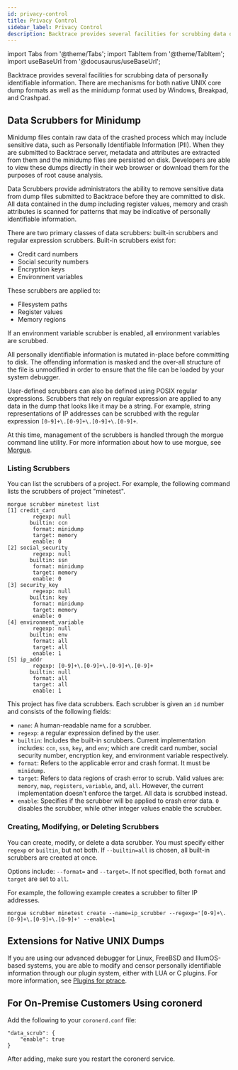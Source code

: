 ```yaml
---
id: privacy-control
title: Privacy Control
sidebar_label: Privacy Control
description: Backtrace provides several facilities for scrubbing data of personal information.
---
```


import Tabs from '@theme/Tabs';
import TabItem from '@theme/TabItem';
import useBaseUrl from '@docusaurus/useBaseUrl';

Backtrace provides several facilities for scrubbing data of personally identifiable information. There are mechanisms for both native UNIX core dump formats as well as the minidump format used by Windows, Breakpad, and Crashpad.

## Data Scrubbers for Minidump

Minidump files contain raw data of the crashed process which may include sensitive data, such as Personally Identifiable Information (PII). When they are submitted to Backtrace server, metadata and attributes are extracted from them and the minidump files are persisted on disk. Developers are able to view these dumps directly in their web browser or download them for the purposes of root cause analysis.

Data Scrubbers provide administrators the ability to remove sensitive data from dump files submitted to Backtrace before they are committed to disk. All data contained in the dump including register values, memory and crash attributes is scanned for patterns that may be indicative of personally identifiable information.

There are two primary classes of data scrubbers: built-in scrubbers and regular expression scrubbers. Built-in scrubbers exist for:

- Credit card numbers
- Social security numbers
- Encryption keys
- Environment variables

These scrubbers are applied to:

- Filesystem paths
- Register values
- Memory regions

If an environment variable scrubber is enabled, all environment variables are scrubbed.

All personally identifiable information is mutated in-place before committing to disk. The offending information is masked and the over-all structure of the file is unmodified in order to ensure that the file can be loaded by your system debugger.

User-defined scrubbers can also be defined using POSIX regular expressions. Scrubbers that rely on regular expression are applied to any data in the dump that looks like it may be a string. For example, string representations of IP addresses can be scrubbed with the regular expression `[0-9]+\.[0-9]+\.[0-9]+\.[0-9]+`.

At this time, management of the scrubbers is handled through the morgue command line utility. For more information about how to use morgue, see [Morgue](/error-reporting/advanced/morgue/).

### Listing Scrubbers

You can list the scrubbers of a project. For example, the following command lists the scrubbers of project "minetest".

```
morgue scrubber minetest list
[1] credit_card
        regexp: null
       builtin: ccn
        format: minidump
        target: memory
        enable: 0
[2] social_security
        regexp: null
       builtin: ssn
        format: minidump
        target: memory
        enable: 0
[3] security_key
        regexp: null
       builtin: key
        format: minidump
        target: memory
        enable: 0
[4] environment_variable
        regexp: null
       builtin: env
        format: all
        target: all
        enable: 1
[5] ip_addr
        regexp: [0-9]+\.[0-9]+\.[0-9]+\.[0-9]+
       builtin: null
        format: all
        target: all
        enable: 1
```

This project has five data scrubbers. Each scrubber is given an `id` number and consists of the following fields:

- `name`: A human-readable name for a scrubber.
- `regexp`: a regular expression defined by the user.
- `builtin`: Includes the built-in scrubbers. Current implementation includes: `ccn`, `ssn`, `key`, and `env`; which are credit card number, social security number, encryption key, and environment variable respectively.
- `format`: Refers to the applicable error and crash format. It must be `minidump`.
- `target`: Refers to data regions of crash error to scrub. Valid values are: `memory`, `map`, `registers`, `variable`, and, `all`. However, the current implementation doesn't enforce the target. All data is scrubbed instead.
- `enable`: Specifies if the scrubber will be applied to crash error data. `0` disables the scrubber, while other integer values enable the scrubber.

### Creating, Modifying, or Deleting Scrubbers

You can create, modify, or delete a data scrubber. You must specify either `regexp` or `builtin`, but not both. If `--builtin=all` is chosen, all built-in scrubbers are created at once.

Options include: `--format=` and `--target=`. If not specified, both `format` and `target` are set to `all`.

For example, the following example creates a scrubber to filter IP addresses.

```
morgue scrubber minetest create --name=ip_scrubber --regexp='[0-9]+\.[0-9]+\.[0-9]+\.[0-9]+' --enable=1
```

## Extensions for Native UNIX Dumps

If you are using our advanced debugger for Linux, FreeBSD and IllumOS-based systems, you are able to modify and censor personally identifiable information through our plugin system, either with LUA or C plugins. For more information, see [Plugins for ptrace](/error-reporting/advanced/ptrace/).

## For On-Premise Customers Using coronerd

Add the following to your `coronerd.conf` file:

```
"data_scrub": {
    "enable": true
}
```

After adding, make sure you restart the coronerd service.

